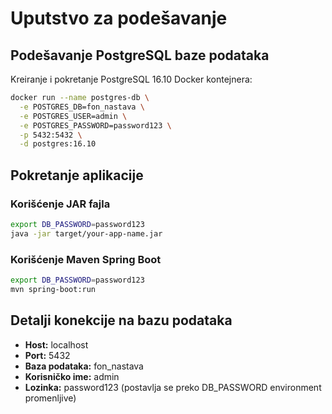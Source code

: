 # Uputstvo za podešavanje

## Podešavanje PostgreSQL baze podataka

Kreiranje i pokretanje PostgreSQL 16.10 Docker kontejnera:

```bash
docker run --name postgres-db \
  -e POSTGRES_DB=fon_nastava \
  -e POSTGRES_USER=admin \
  -e POSTGRES_PASSWORD=password123 \
  -p 5432:5432 \
  -d postgres:16.10
```

## Pokretanje aplikacije

### Korišćenje JAR fajla

```bash
export DB_PASSWORD=password123
java -jar target/your-app-name.jar
```

### Korišćenje Maven Spring Boot

```bash
export DB_PASSWORD=password123
mvn spring-boot:run
```

## Detalji konekcije na bazu podataka

- **Host:** localhost
- **Port:** 5432
- **Baza podataka:** fon_nastava
- **Korisničko ime:** admin
- **Lozinka:** password123 (postavlja se preko DB_PASSWORD environment promenljive)